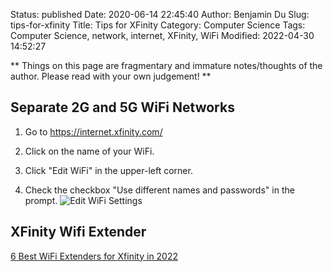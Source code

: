 Status: published
Date: 2020-06-14 22:45:40
Author: Benjamin Du
Slug: tips-for-xfinity
Title: Tips for XFinity
Category: Computer Science
Tags: Computer Science, network, internet, XFinity, WiFi
Modified: 2022-04-30 14:52:27

**
Things on this page are fragmentary and immature notes/thoughts of the author.
Please read with your own judgement!
**

## Separate 2G and 5G WiFi Networks

1. Go to https://internet.xfinity.com/

2. Click on the name of your WiFi.

3. Click "Edit WiFi" in the upper-left corner.

4. Check the checkbox "Use different names and passwords" in the prompt.
    ![Edit WiFi Settings](https://user-images.githubusercontent.com/824507/84610925-27c54a80-ae71-11ea-920b-f2772062c119.png)

## XFinity Wifi Extender

[6 Best WiFi Extenders for Xfinity in 2022](https://www.anysoftwaretools.com/best-wifi-extender-for-xfinity/)
